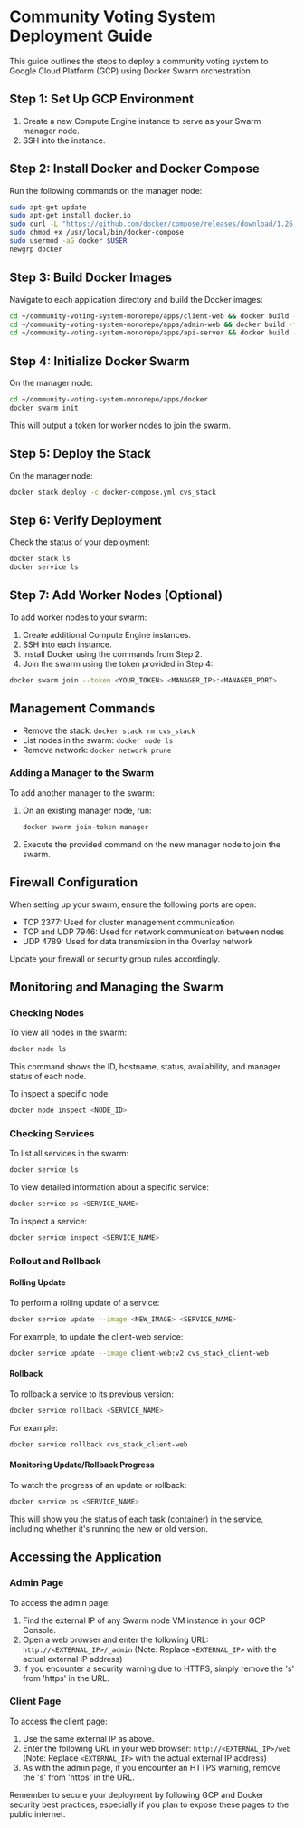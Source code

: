 # Community Voting System Deployment Guide

This guide outlines the steps to deploy a community voting system to Google Cloud Platform (GCP) using Docker Swarm orchestration.

## Step 1: Set Up GCP Environment

1. Create a new Compute Engine instance to serve as your Swarm manager node.
2. SSH into the instance.

## Step 2: Install Docker and Docker Compose

Run the following commands on the manager node:

```bash
sudo apt-get update
sudo apt-get install docker.io
sudo curl -L "https://github.com/docker/compose/releases/download/1.26.2/docker-compose-$(uname -s)-$(uname -m)" -o /usr/local/bin/docker-compose
sudo chmod +x /usr/local/bin/docker-compose
sudo usermod -aG docker $USER
newgrp docker
```

## Step 3: Build Docker Images

Navigate to each application directory and build the Docker images:

```bash
cd ~/community-voting-system-monorepo/apps/client-web && docker build -f ./Dockerfile -t client-web . --no-cache
cd ~/community-voting-system-monorepo/apps/admin-web && docker build -f ./Dockerfile -t admin-web . --no-cache
cd ~/community-voting-system-monorepo/apps/api-server && docker build -f ./Dockerfile -t api-server . --no-cache
```

## Step 4: Initialize Docker Swarm

On the manager node:

```bash
cd ~/community-voting-system-monorepo/apps/docker
docker swarm init
```

This will output a token for worker nodes to join the swarm.

## Step 5: Deploy the Stack

On the manager node:

```bash
docker stack deploy -c docker-compose.yml cvs_stack
```

## Step 6: Verify Deployment

Check the status of your deployment:

```bash
docker stack ls
docker service ls
```

## Step 7: Add Worker Nodes (Optional)

To add worker nodes to your swarm:

1. Create additional Compute Engine instances.
2. SSH into each instance.
3. Install Docker using the commands from Step 2.
4. Join the swarm using the token provided in Step 4:

```bash
docker swarm join --token <YOUR_TOKEN> <MANAGER_IP>:<MANAGER_PORT>
```

## Management Commands

- Remove the stack: `docker stack rm cvs_stack`
- List nodes in the swarm: `docker node ls`
- Remove network: `docker network prune`

### Adding a Manager to the Swarm

To add another manager to the swarm:

1. On an existing manager node, run:
   ```bash
   docker swarm join-token manager
   ```
2. Execute the provided command on the new manager node to join the swarm.

## Firewall Configuration

When setting up your swarm, ensure the following ports are open:

- TCP 2377: Used for cluster management communication
- TCP and UDP 7946: Used for network communication between nodes
- UDP 4789: Used for data transmission in the Overlay network

Update your firewall or security group rules accordingly.

## Monitoring and Managing the Swarm

### Checking Nodes

To view all nodes in the swarm:

```bash
docker node ls
```

This command shows the ID, hostname, status, availability, and manager status of each node.

To inspect a specific node:

```bash
docker node inspect <NODE_ID>
```

### Checking Services

To list all services in the swarm:

```bash
docker service ls
```

To view detailed information about a specific service:

```bash
docker service ps <SERVICE_NAME>
```

To inspect a service:

```bash
docker service inspect <SERVICE_NAME>
```

### Rollout and Rollback

#### Rolling Update

To perform a rolling update of a service:

```bash
docker service update --image <NEW_IMAGE> <SERVICE_NAME>
```

For example, to update the client-web service:

```bash
docker service update --image client-web:v2 cvs_stack_client-web
```

#### Rollback

To rollback a service to its previous version:

```bash
docker service rollback <SERVICE_NAME>
```

For example:

```bash
docker service rollback cvs_stack_client-web
```

#### Monitoring Update/Rollback Progress

To watch the progress of an update or rollback:

```bash
docker service ps <SERVICE_NAME>
```

This will show you the status of each task (container) in the service, including whether it's running the new or old version.

## Accessing the Application

### Admin Page
To access the admin page:
1. Find the external IP of any Swarm node VM instance in your GCP Console.
2. Open a web browser and enter the following URL:
   `http://<EXTERNAL_IP>/_admin`
   (Note: Replace `<EXTERNAL_IP>` with the actual external IP address)
3. If you encounter a security warning due to HTTPS, simply remove the 's' from 'https' in the URL.

### Client Page
To access the client page:
1. Use the same external IP as above.
2. Enter the following URL in your web browser:
   `http://<EXTERNAL_IP>/web`
   (Note: Replace `<EXTERNAL_IP>` with the actual external IP address)
3. As with the admin page, if you encounter an HTTPS warning, remove the 's' from 'https' in the URL.

Remember to secure your deployment by following GCP and Docker security best practices, especially if you plan to expose these pages to the public internet.
